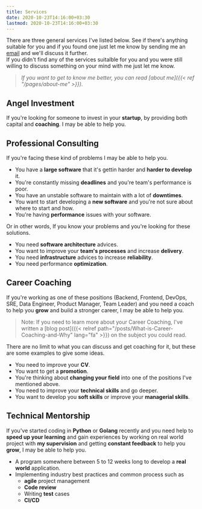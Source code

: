 ```yaml
---
title: Services
date: 2020-10-23T14:16:00+03:30
lastmod: 2020-10-23T14:16:00+03:30
---
```


There are three general services I've listed below. See if there's anything suitable for you and if you found one just let me know by sending me an [email](mailto:mehdy.khoshnoody+blog@gmail.com) and we'll discuss it further.  
If you didn't find any of the services suitalble for you and you were still willing to discuss something on your mind with me just let me know.

> *If you want to get to know me better, you can read [about me]({{< ref "/pages/about-me" >}}).*

## Angel Investment

If you're looking for someone to invest in your **startup**, by providing both capital and **coaching**. I may be able to help you.

## Professional Consulting

If you're facing these kind of problems I may be able to help you.

* You have a **large software** that it's gettin harder and **harder to develop** it.
* You're constantly missing **deadlines** and you're team's performance is poor.
* You have an unstable software to maintain with a lot of **downtimes**.
* You want to start developing a **new software** and you're not sure about where to start and how.
* You're having **performance** issues with your software.

 Or in other words, If you know your problems and you're looking for these solutions.

* You need **software architecture** advices.
* You want to improve your **team's processes** and increase **delivery**.
* You need **infrastructure** advices to increase **reliability**.
* You need performance **optimization**.

## Career Coaching

If you're working as one of these positions (Backend, Frontend, DevOps, SRE, Data Engineer, Product Manager, Team Leader) and you need a coach to help you **grow** and build a stronger career, I may be able to help you.

> Note: If you need to learn more about your Career Coaching, I've written a [blog post]({{< relref path="/posts/What-is-Career-Coaching-and-Why" lang="fa" >}}) on the subject you could read.

There are no limit to what you can discuss and get coaching for it, but these are some examples to give some ideas.

* You need to improve your **CV**.
* You want to get a **promotion**.
* You're thinking about **changing your field** into one of the positions I've mentioned above.
* You need to improve your **technical skills** and go deeper.
* You want to develop you **soft skills** or improve your **managerial skills**.

## Technical Mentorship

If you've started coding in **Python** or **Golang** recently and you need help to **speed up your learning** and gain experiences by working on real world project with **my supervision** and getting **constant feedback** to help you **grow**, I may be able to help you.

* A program somewhere between 5 to 12 weeks long to develop a **real world** application.
* Implementing industry best practices and common process such as
  * **agile** project management
  * **Code review**
  * Writing **test** cases
  * **CI/CD**
